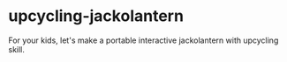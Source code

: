 # upcycling-jackolantern
For your kids, let's make a portable interactive jackolantern with upcycling skill.
